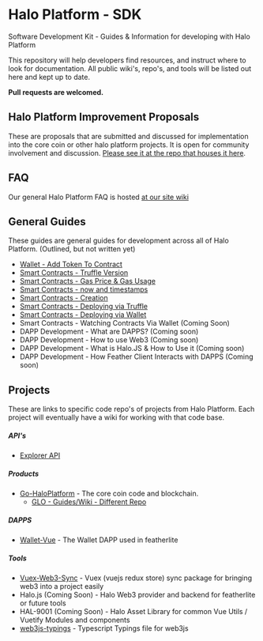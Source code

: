 # Halo Platform - SDK
Software Development Kit - Guides & Information for developing with Halo Platform

This repository will help developers find resources, and instruct where to look for documentation. All public wiki's, repo's, and tools will be listed out here and kept up to date. 

**Pull requests are welcomed.**

## Halo Platform Improvement Proposals

These are proposals that are submitted and discussed for implementation into the core coin or other halo platform projects. It is open for community involvement and discussion. [Please see it at the repo that houses it here](https://github.com/haloplatform/hpip).

## FAQ

Our general Halo Platform FAQ is hosted [at our site wiki](https://wiki.haloplatform.tech/FAQ)


## General Guides
These guides are general guides for development across all of Halo Platform. (Outlined, but not written yet)

- [Wallet - Add Token To Contract](Guides/wallet-add-token.md)
- [Smart Contracts - Truffle Version](Guides/smart-contracts-truffle-version.md)
- [Smart Contracts - Gas Price & Gas Usage](Guides/smart-contracts-gas-price.md)
- [Smart Contracts - now and timestamps](Guides/smart-contracts-now.md)
- [Smart Contracts - Creation](Guides/smart-contracts-creation.md)
- [Smart Contracts - Deploying via Truffle](Guides/smart-contracts-deploying-truffle.md)
- [Smart Contracts - Deploying via Wallet](Guides/smart-contracts-deploying-wallet.md)
- Smart Contracts - Watching Contracts Via Wallet (Coming Soon)
- DAPP Development - What are DAPPS? (Coming soon)
- DAPP Development - How to use Web3 (Coming soon)
- DAPP Development - What is Halo.JS & How to Use it (Coming soon)
- DAPP Development - How Feather Client Interacts with DAPPS (Coming soon)

## Projects

These are links to specific code repo's of projects from Halo Platform. Each project will eventually have a wiki for working with that code base.

##### API's

- [Explorer API](API/explorer.md)

##### Products

- [Go-HaloPlatform](https://github.com/haloplatform/go-haloplatform) - The core coin code and blockchain.
  - [GLO - Guides/Wiki - Different Repo](https://github.com/haloplatform/go-haloplatform/wiki)
  
##### DAPPS

- [Wallet-Vue](https://github.com/haloplatform/dapp-wallet-vue) - The Wallet DAPP used in featherlite

##### Tools

- [Vuex-Web3-Sync](https://github.com/haloplatform/vuex-web3-sync) - Vuex (vuejs redux store) sync package for bringing web3 into a project easily
- Halo.js (Coming Soon) - Halo Web3 provider and backend for featherlite or future tools
- HAL-9001 (Coming Soon) - Halo Asset Library for common Vue Utils / Vuetify Modules and components
- [web3js-typings](https://github.com/haloplatform/web3js-typings) - Typescript Typings file for web3js
